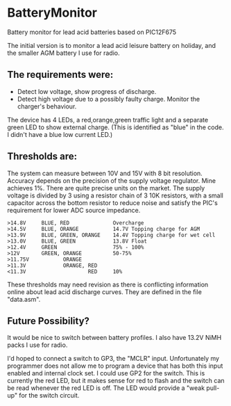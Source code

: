BatteryMonitor
==============

Battery monitor for lead acid batteries based on PIC12F675

The initial version is to monitor a lead acid leisure battery on holiday, and the smaller AGM battery I use for radio.

The requirements were:
----------------------

* Detect low voltage, show progress of discharge.
* Detect high voltage due to a possibly faulty charge. Monitor the charger's behaviour.

The device has 4 LEDs, a red,orange,green traffic light and a separate green LED to show external charge. (This is
identified as "blue" in the code. I didn't have a blue low current LED.)

Thresholds are:
---------------

The system can measure between 10V and 15V with 8 bit resolution. Accuracy depends on the precision of the supply voltage
regulator. Mine achieves 1%. There are quite precise units on the market. The supply voltage is divided by 3 using a
resistor chain of 3 10K resistors, with a small capacitor across the bottom resistor to reduce noise and satisfy the
PIC's requirement for lower ADC source impedance.

    >14.8V     BLUE, RED              Overcharge
    >14.5V     BLUE, ORANGE           14.7V Topping charge for AGM
    >13.9V     BLUE, GREEN, ORANGE    14.4V Topping charge for wet cell
    >13.0V     BLUE, GREEN            13.8V Float
    >12.4V     GREEN                  75% - 100%
    >12V       GREEN, ORANGE          50-75%
    >11.75V           ORANGE          
    >11.3V            ORANGE, RED
    <11.3V                    RED     10%

These thresholds may need revision as there is conflicting information online about lead acid discharge curves. They
are defined in the file "data.asm". 

Future Possibility?
-------------------

It would be nice to switch between battery profiles. I also have 13.2V NiMH packs I use for radio.

I'd hoped to connect a switch to GP3, the "MCLR" input. Unfortunately my programmer does not allow me to program a
device that has both this input enabled and internal clock set. I could use GP2 for the switch. This is currently the
red LED, but it makes sense for red to flash and the switch can be read whenever the red LED is off. The LED would
provide a "weak pull-up" for the switch circuit.

 